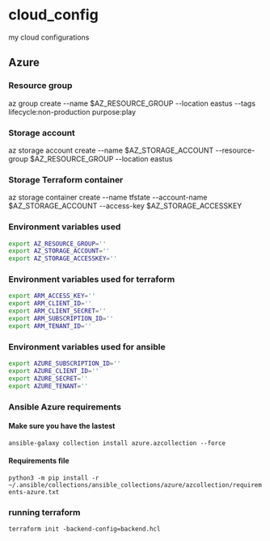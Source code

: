 # cloud_config

my cloud configurations

## Azure

### Resource group

az group create --name $AZ_RESOURCE_GROUP --location eastus --tags lifecycle:non-production purpose:play

### Storage account

az storage account create --name $AZ_STORAGE_ACCOUNT --resource-group $AZ_RESOURCE_GROUP  --location eastus

### Storage Terraform container

az storage container create --name tfstate --account-name $AZ_STORAGE_ACCOUNT --access-key $AZ_STORAGE_ACCESSKEY

### Environment variables used

```bash
export AZ_RESOURCE_GROUP=''
export AZ_STORAGE_ACCOUNT=''
export AZ_STORAGE_ACCESSKEY=''
```

### Environment variables used for terraform

```bash
export ARM_ACCESS_KEY=''
export ARM_CLIENT_ID=''
export ARM_CLIENT_SECRET=''
export ARM_SUBSCRIPTION_ID=''
export ARM_TENANT_ID=''
```

### Environment variables used for ansible

```bash
export AZURE_SUBSCRIPTION_ID=''
export AZURE_CLIENT_ID=''
export AZURE_SECRET=''
export AZURE_TENANT=''
```

### Ansible Azure requirements

#### Make sure you have the lastest

`ansible-galaxy collection install azure.azcollection --force`

#### Requirements file

`python3 -m pip install -r ~/.ansible/collections/ansible_collections/azure/azcollection/requirements-azure.txt`

### running terraform

`terraform init -backend-config=backend.hcl`
